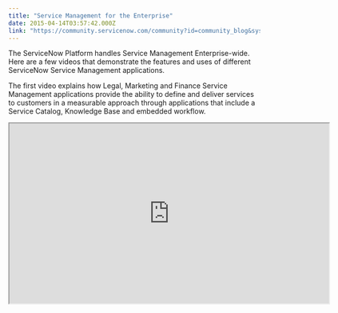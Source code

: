 ```yaml
---
title: "Service Management for the Enterprise"
date: 2015-04-14T03:57:42.000Z
link: "https://community.servicenow.com/community?id=community_blog&sys_id=ea1d62e5dbd0dbc01dcaf3231f961939"
---
```

<p>The ServiceNow Platform handles Service Management Enterprise-wide. Here are a few videos that demonstrate the features and uses of different ServiceNow Service Management applications.</p><p></p><p>The first video explains how Legal, Marketing and Finance Service Management applications provide the ability to define and deliver services to customers in a measurable approach through applications that include a Service Catalog, Knowledge Base and embedded workflow.</p><p></p><p><iframe src="https://youtube.com/embed/M3eU25nvslM" width="640" height="360"/></p><p></p><p>The second video provides a tour of the Facilities Service Automation application, which allows facilities managers to view facilities service requests and track how well their teams respond. This application also allows users to submit maintenance requests through the Service Catalog and even mark the location of facilities issues on a floor plan of the building.</p><p></p><p><iframe src="https://youtube.com/embed/Pg8VUXSuuN4" width="640" height="360"/></p><p></p><p>The last video demonstrates how human resources (HR) service automation improves HR service delivery through automated ServiceNow request and fulfillment processes.</p><p></p><p><iframe src="https://youtube.com/embed/dmG97Q1WLG0" width="640" height="360"/></p><p></p><p>For more information see:</p><p><span style="font-size: 13.3333330154419px;"><a href="http://www.servicenow.com/products/legal-service-management.html" title="http://www.servicenow.com/products/legal-service-management.html">ServiceNow | Legal Service Management</a></span></p><p><span style="font-size: 13.3333330154419px;"><a href="http://www.servicenow.com/products/marketing-service-management.html" title="http://www.servicenow.com/products/marketing-service-management.html">ServiceNow | Marketing Service Management</a></span></p><p><span style="font-size: 13.3333330154419px;"><a href="http://www.servicenow.com/products/finance-service-management.html" title="http://www.servicenow.com/products/finance-service-management.html">ServiceNow | Finance Service Management</a></span></p><p><span style="font-size: 13.3333330154419px;"><br/></span></p><p><span style="font-size: 13.3333330154419px;">Your feedback helps us better serve you! Did you find this video helpful? Leave us a comment to tell us why or why not.</span></p>